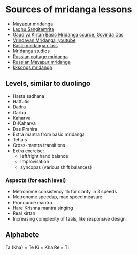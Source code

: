 # Sources of mridanga lessons

* [Mayapur mridanga]()
* [Laghu Sangitamrita]()
* [Gaudiya Kirtan Basic Mridanga cource, Govinda Das]()
* [Vrindavan Mridanga, youtube]()
* [Basic mridanga class]()
* [Mridanga studios]()
* [Russian cottage mridanga]()
* [Russian Mayapur mridanga]()
* [kksongs mridanga]()

## Levels, similar to duolingo

* Hasta sadhana
* Hattutis
* Dadra
* Garba
* Kaharva
* D-Kaharva
* Das Prahira
* Extra mantra from basic mridanga
* Tehais
* Cross-mantra transitions
* Extra exercise:
  * left/right hand balance
  * Improvisation
  * syncopas (various shift balances)

### Aspects (for each level)

* Metronome consistency 1h for clarity in 3 speeds
* Metronome speedup, max speed measure
* Pronounce mantra
* Hare Krishna mantra singing
* Real kirtan
* Increasing complexity of taals, like responsive design

## Alphabete

Ta (Kha) = Te
Ki = Kha
Re = Ti
